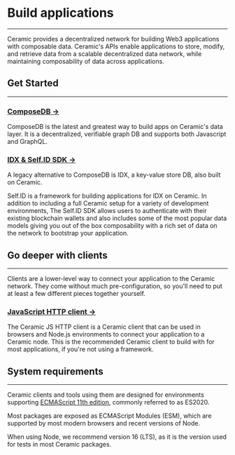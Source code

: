 # **Build applications**

---

Ceramic provides a decentralized network for building Web3 applications with composable data. Ceramic's APIs enable applications to store, modify, and retrieve data from a scalable decentralized data network, while maintaining composability of data across applications.

## **Get Started**

---

### [**ComposeDB →**](https://composedb.js.org/)

ComposeDB is the latest and greatest way to build apps on Ceramic's data layer. It is a decentralized, verifiable graph DB and supports both Javascript and GraphQL.

### [**IDX & Self.ID SDK →**](../reference/self-id/index.md)

A legacy alternative to ComposeDB is IDX, a key-value store DB, also built on Ceramic.

Self.ID is a framework for building applications for IDX on Ceramic. In addition to including a full Ceramic setup for a variety of development environments, The Self.ID SDK allows users to authenticate with their existing blockchain wallets and also includes some of the most popular data models giving you out of the box composability with a rich set of data on the network to bootstrap your application.

## **Go deeper with clients**

---

Clients are a lower-level way to connect your application to the Ceramic network. They come without much pre-configuration, so you'll need to put at least a few different pieces together yourself.

### [**JavaScript HTTP client →**](../reference/core-clients/ceramic-http.md)

The Ceramic JS HTTP client is a Ceramic client that can be used in browsers and Node.js environments to connect your application to a Ceramic node. This is the recommended Ceramic client to build with for most applications, if you're not using a framework.

## **System requirements**

---

Ceramic clients and tools using them are designed for environments supporting [ECMAScript 11th edition](https://262.ecma-international.org/11.0/), commonly referred to as ES2020.

Most packages are exposed as ECMAScript Modules (ESM), which are supported by most modern browsers and recent versions of Node.

When using Node, we recommend version 16 (LTS), as it is the version used for tests in most Ceramic packages.